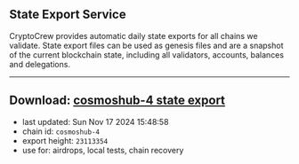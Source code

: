 ## State Export Service
CryptoCrew provides automatic daily state exports for all chains we validate. State export files can be used as genesis files and are a snapshot of the current blockchain state, including all validators, accounts, balances and delegations.

---
**Download: [cosmoshub-4 state export](https://dl-eu2.ccvalidators.com/SERVICE/cosmoshub/cosmoshub-4_export_23113354.json)**
---

- last updated: Sun Nov 17 2024 15:48:58
- chain id: `cosmoshub-4`
- export height: `23113354`
- use for: airdrops, local tests, chain recovery
